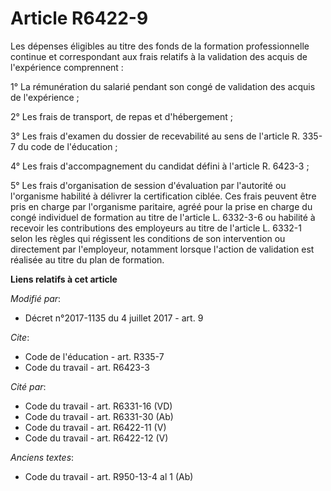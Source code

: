 # Article R6422-9

Les dépenses éligibles au titre des fonds de la formation professionnelle continue et correspondant aux frais relatifs à la
validation des acquis de l'expérience comprennent : 

1° La rémunération du salarié pendant son congé de validation des acquis de l'expérience ; 

2° Les frais de transport, de repas et d'hébergement ; 

3° Les frais d'examen du dossier de recevabilité au sens de l'article R. 335-7 du code de l'éducation ; 

4° Les frais d'accompagnement du candidat défini à l'article R. 6423-3 ; 

5° Les frais d'organisation de session d'évaluation par l'autorité ou l'organisme habilité à délivrer la certification
ciblée. Ces frais peuvent être pris en charge par l'organisme paritaire, agréé pour la prise en charge du congé individuel de
formation au titre de l'article L. 6332-3-6 ou habilité à recevoir les contributions des employeurs au titre de l'article L.
6332-1 selon les règles qui régissent les conditions de son intervention ou directement par l'employeur, notamment lorsque
l'action de validation est réalisée au titre du plan de formation.

**Liens relatifs à cet article**

_Modifié par_:

  - Décret n°2017-1135 du 4 juillet 2017 - art. 9

_Cite_:

  - Code de l'éducation - art. R335-7
  - Code du travail - art. R6423-3

_Cité par_:

  - Code du travail - art. R6331-16 (VD)
  - Code du travail - art. R6331-30 (Ab)
  - Code du travail - art. R6422-11 (V)
  - Code du travail - art. R6422-12 (V)

_Anciens textes_:

  - Code du travail - art. R950-13-4 al 1 (Ab)

